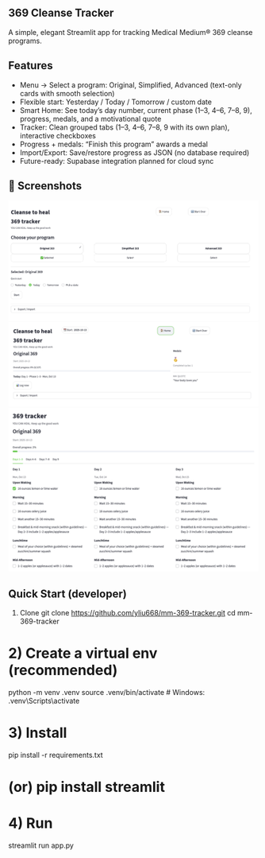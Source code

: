 ## 369 Cleanse Tracker
A simple, elegant Streamlit app for tracking Medical Medium® 369 cleanse programs.

## Features
- Menu → Select a program: Original, Simplified, Advanced (text-only cards with smooth selection)
- Flexible start: Yesterday / Today / Tomorrow / custom date
- Smart Home: See today’s day number, current phase (1–3, 4–6, 7–8, 9), progress, medals, and a motivational quote
- Tracker: Clean grouped tabs (1–3, 4–6, 7–8, 9 with its own plan), interactive checkboxes
- Progress + medals: “Finish this program” awards a medal
- Import/Export: Save/restore progress as JSON (no database required)
- Future-ready: Supabase integration planned for cloud sync

## 📸 Screenshots

![Menu – Program selection](docs/screenshot_1.png)
![Home – Progress and quote](docs/screenshot_2.png)
![Tracker – grouped days](docs/screenshot_3.png)


## Quick Start (developer)
 1) Clone
git clone https://github.com/yliu668/mm-369-tracker.git
cd mm-369-tracker

# 2) Create a virtual env (recommended)
python -m venv .venv
source .venv/bin/activate   # Windows: .venv\Scripts\activate

# 3) Install
pip install -r requirements.txt
# (or) pip install streamlit

# 4) Run
streamlit run app.py
